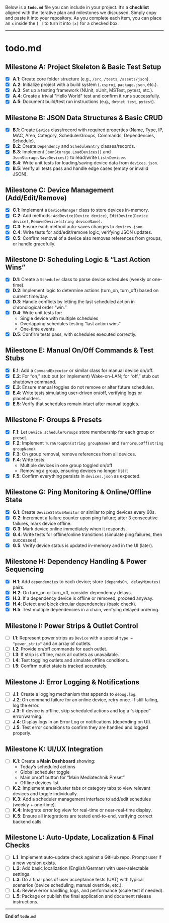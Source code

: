 Below is a **`todo.md`** file you can include in your project. It’s a **checklist** aligned with the iterative plan and milestones we discussed. Simply copy and paste it into your repository. As you complete each item, you can place an `x` inside the `[ ]` to turn it into `[x]` for a checked box. 

---

# **todo.md**

## **Milestone A: Project Skeleton & Basic Test Setup**
- [x] **A.1**: Create core folder structure (e.g., `/src`, `/tests`, `/assets/json`).
- [x] **A.2**: Initialize project with a build system (`.csproj`, `package.json`, etc.).
- [x] **A.3**: Set up a testing framework (NUnit, xUnit, MSTest, pytest, etc.).
- [x] **A.4**: Create a trivial "Hello World" test and confirm it runs successfully.
- [x] **A.5**: Document build/test run instructions (e.g., `dotnet test`, `pytest`).

## **Milestone B: JSON Data Structures & Basic CRUD**
- [x] **B.1**: Create `Device` class/record with required properties (Name, Type, IP, MAC, Area, Category, SchedulerGroups, Commands, Dependencies, Schedule).
- [x] **B.2**: Create `Dependency` and `ScheduleEntry` classes/records.
- [x] **B.3**: Implement `JsonStorage.LoadDevices()` and `JsonStorage.SaveDevices()` to read/write `List<Device>`.
- [x] **B.4**: Write unit tests for loading/saving device data from `devices.json`.
- [x] **B.5**: Verify all tests pass and handle edge cases (empty or invalid JSON).

## **Milestone C: Device Management (Add/Edit/Remove)**
- [x] **C.1**: Implement a `DeviceManager` class to store devices in-memory.
- [x] **C.2**: Add methods: `AddDevice(Device device)`, `EditDevice(Device device)`, `RemoveDevice(string deviceName)`.
- [x] **C.3**: Ensure each method auto-saves changes to `devices.json`.
- [x] **C.4**: Write tests for add/edit/remove logic, verifying JSON updates.
- [x] **C.5**: Confirm removal of a device also removes references from groups, or handle gracefully.

## **Milestone D: Scheduling Logic & “Last Action Wins”**
- [x] **D.1**: Create a `Scheduler` class to parse device schedules (weekly or one-time).
- [x] **D.2**: Implement logic to determine actions (turn_on, turn_off) based on current time/day.
- [x] **D.3**: Handle conflicts by letting the last scheduled action in chronological order “win.”
- [x] **D.4**: Write unit tests for:
  - Single device with multiple schedules
  - Overlapping schedules testing “last action wins”
  - One-time events
- [x] **D.5**: Confirm tests pass, with schedules executed correctly.

## **Milestone E: Manual On/Off Commands & Test Stubs**
- [x] **E.1**: Add a `CommandExecutor` or similar class for manual device on/off.
- [x] **E.2**: For “on,” stub out (or implement) Wake-on-LAN; for “off,” stub out shutdown command.
- [x] **E.3**: Ensure manual toggles do not remove or alter future schedules.
- [x] **E.4**: Write tests simulating user-driven on/off, verifying logs or placeholders.
- [x] **E.5**: Verify that schedules remain intact after manual toggles.

## **Milestone F: Groups & Presets**
- [x] **F.1**: Let `Device.schedulerGroups` store membership for each group or preset.
- [x] **F.2**: Implement `TurnGroupOn(string groupName)` and `TurnGroupOff(string groupName)`.
- [x] **F.3**: On group removal, remove references from all devices.
- [x] **F.4**: Write tests:
  - Multiple devices in one group toggled on/off
  - Removing a group, ensuring devices no longer list it
- [x] **F.5**: Confirm everything persists in `devices.json` as expected.

## **Milestone G: Ping Monitoring & Online/Offline State**
- [x] **G.1**: Create `DeviceStatusMonitor` or similar to ping devices every 60s.
- [x] **G.2**: Increment a failure counter upon ping failure; after 3 consecutive failures, mark device offline.
- [x] **G.3**: Mark device online immediately when it responds.
- [x] **G.4**: Write tests for offline/online transitions (simulate ping failures, then successes).
- [x] **G.5**: Verify device status is updated in-memory and in the UI (later).

## **Milestone H: Dependency Handling & Power Sequencing**
- [x] **H.1**: Add `dependencies` to each device; store `(dependsOn, delayMinutes)` pairs.
- [x] **H.2**: On turn_on or turn_off, consider dependency delays. 
- [x] **H.3**: If a dependency device is offline or removed, proceed anyway.
- [x] **H.4**: Detect and block circular dependencies (basic check).
- [x] **H.5**: Test multiple dependencies in a chain, verifying delayed ordering.

## **Milestone I: Power Strips & Outlet Control**
- [ ] **I.1**: Represent power strips as `Device` with a special `type = "power_strip"` and an array of outlets.
- [ ] **I.2**: Provide on/off commands for each outlet.
- [ ] **I.3**: If strip is offline, mark all outlets as unavailable.
- [ ] **I.4**: Test toggling outlets and simulate offline conditions.
- [ ] **I.5**: Confirm outlet state is tracked accurately.

## **Milestone J: Error Logging & Notifications**
- [ ] **J.1**: Create a logging mechanism that appends to `debug.log`.
- [ ] **J.2**: On command failure for an online device, retry once. If still failing, log the error.
- [ ] **J.3**: If device is offline, skip scheduled actions and log a “skipped” error/warning.
- [ ] **J.4**: Display logs in an Error Log or notifications (depending on UI).
- [ ] **J.5**: Test error conditions to confirm they are handled and logged properly.

## **Milestone K: UI/UX Integration**
- [ ] **K.1**: Create a **Main Dashboard** showing:
  - Today’s scheduled actions
  - Global scheduler toggle
  - Main on/off button for “Main Mediatechnik Preset”
  - Offline devices list
- [ ] **K.2**: Implement area/cluster tabs or category tabs to view relevant devices and toggle individually.
- [ ] **K.3**: Add a scheduler management interface to add/edit schedules (weekly + one-time).
- [ ] **K.4**: Integrate error log view for real-time or near-real-time display.
- [ ] **K.5**: Ensure all integrations are tested end-to-end, verifying correct backend calls.

## **Milestone L: Auto-Update, Localization & Final Checks**
- [ ] **L.1**: Implement auto-update check against a GitHub repo. Prompt user if a new version exists.
- [ ] **L.2**: Add basic localization (English/German) with user-selectable settings.
- [ ] **L.3**: Do a final pass of user acceptance tests (UAT) with typical scenarios (device scheduling, manual override, etc.).
- [ ] **L.4**: Review error handling, logs, and performance (scale test if needed).
- [ ] **L.5**: Package or publish the final application and document release instructions.

---

**End of `todo.md`**